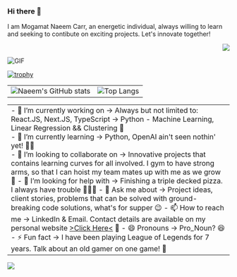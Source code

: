 ### Hi there 👋

I am Mogamat Naeem Carr, an energetic individual, always willing to learn and seeking to contibute on exciting projects. Let's innovate together!

<!-- Profile Viewer Counter -->

<div align="right">

![](https://komarev.com/ghpvc/?username=naeem2000&color=green&style=for-the-badge)

</div>
  
<!-- Profile Viewer Counter End -->

<!-- GIF -->
![GIF](https://media.giphy.com/media/JqmupuTVZYaQX5s094/giphy.gif)
<!-- GIF end -->

<!-- Trophie Icons -->
[![trophy](https://github-profile-trophy.vercel.app/?username=naeem2000&theme=nord&no-bg=true&no-frame=true)](https://github.com/naeem2000/github-profile-trophy)
<!-- Trophie Icons End -->

<!-- Stats -->
<table>
  <tr>
    <td>
      <img src="https://github-readme-stats.vercel.app/api?username=naeem2000&show_icons=true&theme=synthwave" alt="Naeem's GitHub stats">
    </td>
    <td>
      <img src="https://github-readme-stats.vercel.app/api/top-langs/?username=naeem2000&layout=compact" alt="Top Langs">
    </td>
  </tr>
</table>
<!-- Stats End -->

<table>
  <tr>
    <td>
      - 🔭 I’m currently working on -> Always but not limited to: React.JS, Next.JS, TypeScript -> Python - Machine Learning, Linear Regression && Clustering 🤖 <br>
      - 🌱 I’m currently learning -> Python, OpenAI ain't seen nothin' yet! 👨‍💻 <br>
      - 👯 I’m looking to collaborate on -> Innovative projects that contains learning curves for all involved. I gym to have strong arms, so that I can hoist my team mates up with me as we grow 💪
      - 🤔 I’m looking for help with -> Finishing a triple decked pizza. I always have trouble 🍕🍕🍕
      - 💬 Ask me about -> Project ideas, client stories, problems that can be solved with ground-breaking code solutions, what's for supper 😉
      - 📫 How to reach me -> LinkedIn & Email. Contact details are available on my personal website <a href="https://www.google.com" target="_blank">>Click Here<<a/> 📩
      - 😄 Pronouns -> Pro_Noun? 😆
      - ⚡ Fun fact -> I have been playing League of Legends for 7 years. Talk about an old gamer on one game! 👾
    </td>
  </tr>
</table>


<!-- Whatsapp -->
<img src="https://img.shields.io/badge/WhatsApp-25D366?style=for-the-badge&logo=whatsapp&logoColor=white" />
